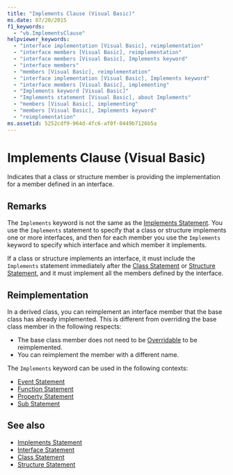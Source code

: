 ```yaml
---
title: "Implements Clause (Visual Basic)"
ms.date: 07/20/2015
f1_keywords: 
  - "vb.ImplementsClause"
helpviewer_keywords: 
  - "interface implementation [Visual Basic], reimplementation"
  - "interface members [Visual Basic], reimplementation"
  - "interface members [Visual Basic], Implements keyword"
  - "interface members"
  - "members [Visual Basic], reimplementation"
  - "interface implementation [Visual Basic], Implements keyword"
  - "interface members [Visual Basic], implementing"
  - "Implements keyword [Visual Basic]"
  - "Implements statement [Visual Basic], about Implements"
  - "members [Visual Basic], implementing"
  - "members [Visual Basic], Implements keyword"
  - "reimplementation"
ms.assetid: 5252cdf9-964d-4fc6-af0f-0449b7126b5a
---
```

# Implements Clause (Visual Basic)
Indicates that a class or structure member is providing the implementation for a member defined in an interface.  
  
## Remarks  
The `Implements` keyword is not the same as the [Implements Statement](../../../visual-basic/language-reference/statements/implements-statement.md). You use the `Implements` statement to specify that a class or structure implements one or more interfaces, and then for each member you use the `Implements` keyword to specify which interface and which member it implements.

If a class or structure implements an interface, it must include the `Implements` statement immediately after the [Class Statement](../../../visual-basic/language-reference/statements/class-statement.md) or [Structure Statement](../../../visual-basic/language-reference/statements/structure-statement.md), and it must implement all the members defined by the interface.

## Reimplementation  
In a derived class, you can reimplement an interface member that the base class has already implemented. This is different from overriding the base class member in the following respects:

- The base class member does not need to be [Overridable](../../../visual-basic/language-reference/modifiers/overridable.md) to be reimplemented.
- You can reimplement the member with a different name.

The `Implements` keyword can be used in the following contexts:
- [Event Statement](../../../visual-basic/language-reference/statements/event-statement.md)
- [Function Statement](../../../visual-basic/language-reference/statements/function-statement.md)
- [Property Statement](../../../visual-basic/language-reference/statements/property-statement.md)
- [Sub Statement](../../../visual-basic/language-reference/statements/sub-statement.md)  
  
## See also
- [Implements Statement](../../../visual-basic/language-reference/statements/implements-statement.md)
- [Interface Statement](../../../visual-basic/language-reference/statements/interface-statement.md)
- [Class Statement](../../../visual-basic/language-reference/statements/class-statement.md)
- [Structure Statement](../../../visual-basic/language-reference/statements/structure-statement.md)

